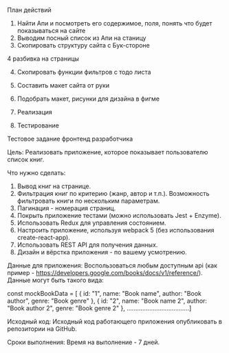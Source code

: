 План действий
1. Найти Апи и посмотреть его содержимое, поля,
понять что будет показываться на сайте
2. Выводим посный список из Апи на станицу
3. Скопировать структуру сайта с Бук-стороне

4 разбивка на страницы

4. Скопировать функции фильтров с тодо листа

2. Составить макет сайта от руки
3. Подобрать макет, рисунки для дизайна в фигме
4. Реализация
5. Тестирование


Тестовое задание фронтенд разработчика

Цель:
Реализовать приложение, которое показывает пользователю список книг.

Что нужно сделать:
1. Вывод книг на странице.
2. Фильтрация книг по критерию (жанр, автор и т.п.). Возможность фильтровать книги по нескольким параметрам.
3. Пагинация - номерация страниц.
4. Покрыть приложение тестами (можно использовать Jest + Enzyme).
5. Использовать Redux для управления состоянием.
6. Настроить приложение, используя webpack 5 (без использования create-react-app).
7. Использовать REST API для получения данных.
8. Дизайн и вёрстка приложения - по вашему усмотрению.

Данные для приложения:
Воспользоваться любым доступным api (как пример - https://developers.google.com/books/docs/v1/reference/).
Данные могут быть такого вида:

const mockBookData = [
        {
          id: "1",
          name: "Book name",
          author: "Book author",
             genre: "Book genre"
        },
        {
          id: "2",
          name: "Book name 2",
          author: "Book author 2",
             genre: "Book genre 2"
        },
        ....................................]


Исходный код:
Исходный код работающего приложения опубликовать в репозитории на GitHub.

Сроки выполнения:
        Время на выполнение - 7 дней.